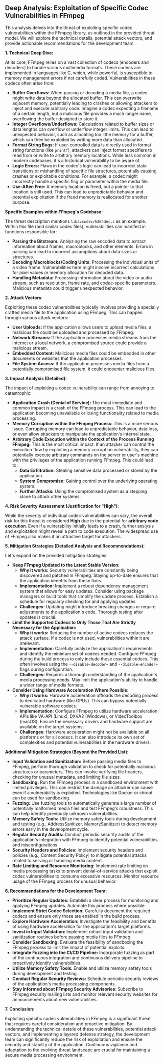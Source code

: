 ## Deep Analysis: Exploitation of Specific Codec Vulnerabilities in FFmpeg

This analysis delves into the threat of exploiting specific codec vulnerabilities within the FFmpeg library, as outlined in the provided threat model. We will explore the technical details, potential attack vectors, and provide actionable recommendations for the development team.

**1. Technical Deep Dive:**

At its core, FFmpeg relies on a vast collection of codecs (encoders and decoders) to handle various multimedia formats. These codecs are implemented in languages like C, which, while powerful, is susceptible to memory management errors if not carefully coded. Vulnerabilities in these codecs often arise from:

* **Buffer Overflows:**  When parsing or decoding a media file, a codec might write data beyond the allocated buffer. This can overwrite adjacent memory, potentially leading to crashes or allowing attackers to inject and execute arbitrary code. Imagine a codec expecting a filename of a certain length, but a malicious file provides a much longer name, overflowing the buffer designed to store it.
* **Integer Overflows/Underflows:** Calculations related to buffer sizes or data lengths can overflow or underflow integer limits. This can lead to unexpected behavior, such as allocating too little memory for a buffer, which can then be exploited by writing more data than allocated.
* **Format String Bugs:**  If user-controlled data is directly used in format string functions (like `printf`), attackers can inject format specifiers to read from or write to arbitrary memory locations. While less common in modern codebases, it's a historical vulnerability to be aware of.
* **Logic Errors:**  Flaws in the codec's logic can lead to incorrect state transitions or mishandling of specific file structures, potentially causing crashes or exploitable conditions. For example, a codec might incorrectly handle a specific flag or parameter within the media file.
* **Use-After-Free:**  A memory location is freed, but a pointer to that location is still used. This can lead to unpredictable behavior and potential exploitation if the freed memory is reallocated for another purpose.

**Specific Examples within FFmpeg's Codebase:**

The threat description mentions `libavcodec/h264dec.c` as an example. Within this file (and similar codec files), vulnerabilities can manifest in functions responsible for:

* **Parsing the Bitstream:**  Analyzing the raw encoded data to extract information about frames, macroblocks, and other elements. Errors in parsing can lead to incorrect assumptions about data sizes or structures.
* **Decoding Macroblocks/Coding Units:**  Processing the individual units of a video frame. Vulnerabilities here might involve incorrect calculations for pixel values or memory allocation for decoded data.
* **Handling Metadata:**  Processing information about the video or audio stream, such as resolution, frame rate, and codec-specific parameters. Malicious metadata could trigger unexpected behavior.

**2. Attack Vectors:**

Exploiting these codec vulnerabilities typically involves providing a specially crafted media file to the application using FFmpeg. This can happen through various attack vectors:

* **User Uploads:** If the application allows users to upload media files, a malicious file could be uploaded and processed by FFmpeg.
* **Network Streams:** If the application processes media streams from the internet or a local network, a compromised source could provide a malicious stream.
* **Embedded Content:**  Malicious media files could be embedded in other documents or websites that the application processes.
* **File System Access:** If the application processes media files from a potentially compromised file system, it could encounter malicious files.

**3. Impact Analysis (Detailed):**

The impact of exploiting a codec vulnerability can range from annoying to catastrophic:

* **Application Crash (Denial of Service):** The most immediate and common impact is a crash of the FFmpeg process. This can lead to the application becoming unavailable or losing functionality related to media processing.
* **Memory Corruption within the FFmpeg Process:** This is a more serious issue. Corrupting memory can lead to unpredictable behavior, data loss, or even allow attackers to manipulate the application's internal state.
* **Arbitrary Code Execution within the Context of the Process Running FFmpeg:** This is the most critical impact. If an attacker can control the execution flow by exploiting a memory corruption vulnerability, they can potentially execute arbitrary commands on the server or user's machine with the privileges of the application running FFmpeg. This could lead to:
    * **Data Exfiltration:** Stealing sensitive data processed or stored by the application.
    * **System Compromise:** Gaining control over the underlying operating system.
    * **Further Attacks:** Using the compromised system as a stepping stone to attack other systems.

**4. Risk Severity Assessment (Justification for "High"):**

While the severity of individual codec vulnerabilities can vary, the overall risk for this threat is considered **High** due to the potential for **arbitrary code execution**. Even if a vulnerability initially leads to a crash, further analysis and exploitation might reveal a path to code execution. The widespread use of FFmpeg also makes it an attractive target for attackers.

**5. Mitigation Strategies (Detailed Analysis and Recommendations):**

Let's expand on the provided mitigation strategies:

* **Keep FFmpeg Updated to the Latest Stable Version:**
    * **Why it works:**  Security vulnerabilities are constantly being discovered and patched in FFmpeg. Staying up-to-date ensures that the application benefits from these fixes.
    * **Implementation:** Implement a robust dependency management system that allows for easy updates. Consider using package managers or build tools that simplify the update process. Establish a schedule for regularly checking for and applying updates.
    * **Challenges:**  Updating might introduce breaking changes or require adjustments to the application's code. Thorough testing after updates is crucial.
* **Limit the Supported Codecs to Only Those That Are Strictly Necessary for the Application:**
    * **Why it works:** Reducing the number of active codecs reduces the attack surface. If a codec is not used, vulnerabilities within it are irrelevant.
    * **Implementation:**  Carefully analyze the application's requirements and identify the minimum set of codecs needed. Configure FFmpeg during the build process to only include these essential codecs. This often involves using the `--disable-decoder=` and `--disable-encoder=` flags during configuration.
    * **Challenges:**  Requires a thorough understanding of the application's media processing needs. May limit the application's ability to handle a wider range of media formats.
* **Consider Using Hardware Acceleration Where Possible:**
    * **Why it works:** Hardware acceleration offloads the decoding process to dedicated hardware (like GPUs). This can bypass potentially vulnerable software codecs.
    * **Implementation:**  Configure FFmpeg to utilize hardware acceleration APIs like VA-API (Linux), DXVA2 (Windows), or VideoToolbox (macOS). Ensure the necessary drivers and hardware support are available on the target systems.
    * **Challenges:**  Hardware acceleration might not be available on all platforms or for all codecs. It can also introduce its own set of complexities and potential vulnerabilities in the hardware drivers.

**Additional Mitigation Strategies (Beyond the Provided List):**

* **Input Validation and Sanitization:**  Before passing media files to FFmpeg, perform thorough validation to check for potentially malicious structures or parameters. This can involve verifying file headers, checking for unusual metadata, and limiting file sizes.
* **Sandboxing:** Run the FFmpeg process in a sandboxed environment with limited privileges. This can restrict the damage an attacker can cause even if a vulnerability is exploited. Technologies like Docker or chroot can be used for sandboxing.
* **Fuzzing:**  Use fuzzing tools to automatically generate a large number of potentially malformed media files and test FFmpeg's robustness. This can help identify previously unknown vulnerabilities.
* **Memory Safety Tools:** Utilize memory safety tools during development and testing (e.g., AddressSanitizer, MemorySanitizer) to detect memory errors early in the development cycle.
* **Regular Security Audits:** Conduct periodic security audits of the application's integration with FFmpeg to identify potential vulnerabilities and misconfigurations.
* **Security Headers and Policies:** Implement security headers and policies (e.g., Content Security Policy) to mitigate potential attacks related to serving or handling media content.
* **Rate Limiting and Resource Monitoring:** Implement rate limiting on media processing tasks to prevent denial-of-service attacks that exploit codec vulnerabilities to consume excessive resources. Monitor resource usage of the FFmpeg process for unusual behavior.

**6. Recommendations for the Development Team:**

* **Prioritize Regular Updates:** Establish a clear process for monitoring and applying FFmpeg updates. Automate this process where possible.
* **Implement Strict Codec Selection:**  Carefully document the required codecs and ensure only those are enabled in the build process.
* **Explore Hardware Acceleration:** Investigate the feasibility and benefits of using hardware acceleration for the application's target platforms.
* **Invest in Input Validation:** Implement robust input validation and sanitization routines before passing media files to FFmpeg.
* **Consider Sandboxing:** Evaluate the feasibility of sandboxing the FFmpeg process to limit the impact of potential exploits.
* **Integrate Fuzzing into the CI/CD Pipeline:**  Incorporate fuzzing as part of the continuous integration and continuous delivery pipeline to proactively identify vulnerabilities.
* **Utilize Memory Safety Tools:**  Enable and utilize memory safety tools during development and testing.
* **Conduct Regular Security Reviews:**  Schedule periodic security reviews of the application's media processing components.
* **Stay Informed about FFmpeg Security Advisories:** Subscribe to FFmpeg security mailing lists and monitor relevant security websites for announcements about new vulnerabilities.

**7. Conclusion:**

Exploiting specific codec vulnerabilities in FFmpeg is a significant threat that requires careful consideration and proactive mitigation. By understanding the technical details of these vulnerabilities, potential attack vectors, and implementing a layered defense strategy, the development team can significantly reduce the risk of exploitation and ensure the security and stability of the application. Continuous vigilance and adaptation to the evolving threat landscape are crucial for maintaining a secure media processing environment.
